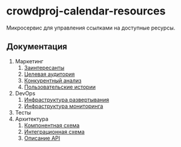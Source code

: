 # crowdproj-calendar-resources

Микросервис для управления ссылками на доступные ресурсы.

## Документация

1. Маркетинг
    1. [Заинтересанты](./docs/01-marketing/01-stakeholders.md)
    2. [Целевая аудитория](./docs/01-marketing/02-target-audience.md)
    3. [Конкурентный анализ](./docs/01-marketing/03-concurrency.md)
    4. [Пользовательские истории](./docs/01-marketing/04-user-stories.md)
2. DevOps
    1. [Инфраструктура развертывания](./docs/02-devops/01-infrastruture.md)
    2. [Инфраструктура мониторинга](./docs/02-devops/02-monitoring.md)
3. Тесты
4. Архитектура
    1. [Компонентная схема](./docs/04-architecture/01-arch.md)
    2. [Интеграционная схема](./docs/04-architecture/02-integration.md)
    3. [Описание API](./docs/04-architecture/03-api.md)
